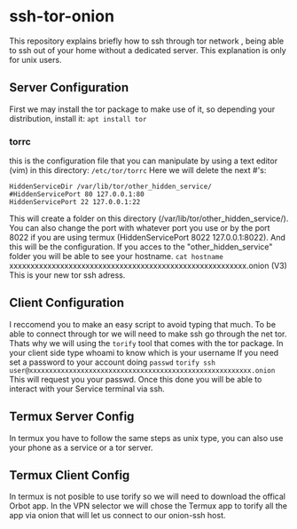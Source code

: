 # ssh-tor-onion
This repository explains briefly how to ssh through tor network , being able to ssh out of your home without a dedicated server.
This  explanation is only for unix users.

## Server Configuration
First we may install the tor package to make use of it, so depending your distribution, install it:
```apt install tor```
### torrc
this is the configuration file that you can manipulate by using a text editor (vim) in this directory:
```/etc/tor/torrc```
Here we will delete the next #'s:
```
HiddenServiceDir /var/lib/tor/other_hidden_service/
#HiddenServicePort 80 127.0.0.1:80
HiddenServicePort 22 127.0.0.1:22

```
This will create a folder on this directory (/var/lib/tor/other_hidden_service/).
You can also change the port with whatever port you use or by the port 8022 if you are using termux (HiddenServicePort 8022 127.0.0.1:8022).
And this will be the configuration.
If you acces to the "other_hidden_service" folder you will be able to see your hostname.
```cat hostname```
xxxxxxxxxxxxxxxxxxxxxxxxxxxxxxxxxxxxxxxxxxxxxxxxxxxxxxxx.onion (V3)
This is your new tor ssh adress.

## Client Configuration

I reccomend you to make an easy script to avoid typing that much.
To be able to connect through tor we will need to make ssh go through the net tor. Thats why we will using the `torify` tool that comes with the tor package.
In your client side type whoami to know which is your username
If you need set a password to your account doing `passwd`
`torify ssh user@xxxxxxxxxxxxxxxxxxxxxxxxxxxxxxxxxxxxxxxxxxxxxxxxxxxxxxxx.onion`
This will request you your passwd.
Once this done you will be able to interact with your Service terminal via ssh.

## Termux Server Config
In termux you have to follow the same steps as unix type, you can also use your phone as a service or a tor server.

## Termux Client Config
In termux is not posible to use torify so we will need to download the offical Orbot app. In the VPN selector we will chose the Termux app to torify all the app via onion that will let us connect to our onion-ssh host.



